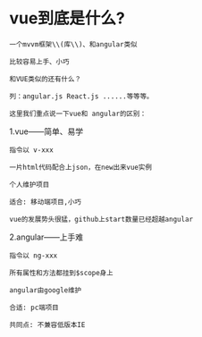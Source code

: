 #  **vue到底是什么?**

```
一个mvvm框架\\(库\\)、和angular类似

比较容易上手、小巧

和VUE类似的还有什么？

列：angular.js React.js ......等等等。

这里我们重点说一下vue和 angular的区别：

```

1.vue——简单、易学

```
指令以 v-xxx

一片html代码配合上json，在new出来vue实例

个人维护项目

适合: 移动端项目,小巧

vue的发展势头很猛，github上start数量已经超越angular

```

2.angular——上手难

```
指令以 ng-xxx

所有属性和方法都挂到$scope身上

angular由google维护

合适: pc端项目

共同点: 不兼容低版本IE
```

